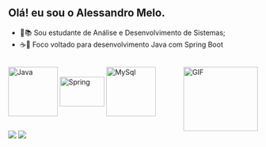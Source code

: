 ## Olá! eu sou o Alessandro Melo.



- 🌱📚 Sou estudante de Análise e Desenvolvimento de Sistemas;
- ☕🍃 Foco voltado para desenvolvimento Java com Spring Boot

<div style="display: inline_block"><br>
  <img align="center" alt="Java" height="100" width="100" src="https://cdn.jsdelivr.net/gh/devicons/devicon@latest/icons/java/java-original-wordmark.svg">
  <img align="center" alt="Spring" height="60" width="90" src="https://cdn.jsdelivr.net/gh/devicons/devicon@latest/icons/spring/spring-original.svg">
  <img align="center" alt="MySql" height="100" width="100" src="https://cdn.jsdelivr.net/gh/devicons/devicon@latest/icons/mysql/mysql-original-wordmark.svg">
   <img align="right" alt="GIF" height="130" width="150" src="https://cdn.discordapp.com/attachments/837109119688376323/1338873232672952330/download20250202110210.png?ex=67acaa5d&is=67ab58dd&hm=9fa9c78edb135caa0f5539f3e320f9f821e8a376a9c13e3bfb3d71cdae837ca2&">
</div>

##

<div> 
  <a href="mailto:alessandrogmelo22@gmail.com" target="_blank"><img src="https://img.shields.io/badge/Gmail-D14836?style=for-the-badge&logo=gmail&logoColor=white"></a>
  <a href="https://www.linkedin.com/in/alessandro-melo-dev/" target="_blank"><img src="https://img.shields.io/badge/LinkedIn-0077B5?style=for-the-badge&logo=linkedin&logoColor=white"></a>
</div>

